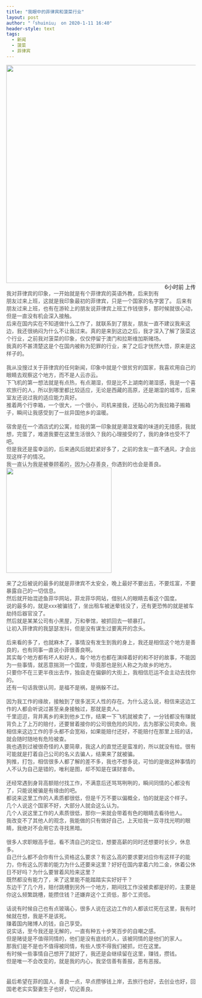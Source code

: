 ```yaml
---
title: "我眼中的菲律宾和菠菜行业"
layout: post
author: "「shuiniu」 on 2020-1-11 16:40"
header-style: text
tags:
  - 新闻
  - 菠菜
  - 菲律宾
---
```


<head></head>
<body>
 <img width="580" src="https://bbs.phhua.com/data/attachment/forum/uploads/135957f365giotrixggcpy0856.jpg">
 <br> 
 <div align="left"> 
  <span style="float:right;margin-left:5px">6小时前 上传</span> 
 </div>
 <br> 
 <font style="color:rgb(85, 85, 85)">我对菲律宾的印象，一开始就是有个菲律宾的英语外教，后来到有朋友过来上班，这就是我印象最初的菲律宾，只是一个国家的名字罢了。</font>
 <font style="color:rgb(85, 85, 85)">后来有朋友过来上班，也有在游轮上的朋友说菲律宾上班工作钱很多，那时候就很心动，但是一直没有机会深入接触。</font>
 <br> 
 <font style="color:rgb(85, 85, 85)">后来在国内实在不知道做什么工作了，就联系到了朋友，朋友一直不建议我来这边，我还很纳闷为什么不让我过来。真的是来到这边之后，我才深入了解了菠菜这个行业，之前我对菠菜的印象，仅仅停留于澳门和拉斯维加斯赌场。</font>
 <br> 
 <font style="color:rgb(85, 85, 85)">我真的不甚清楚这是个在国内被称为犯罪的行业，来了之后才恍然大悟，原来是这样子的。</font>
 <br> 
 <br> 
 <font style="color:rgb(85, 85, 85)">我从没搜过关于菲律宾的任何新闻，印象中就是个很贫穷的国家，我喜欢用自己的眼睛去观察这个地方，而不是人云亦云。</font>
 <br> 
 <font style="color:rgb(85, 85, 85)">下飞机的第一想法就是有点热，有点潮湿，但是比不上湖南的潮湿感，我是一个喜欢旅行的人，所以到哪里都比较适应，无论是西藏的高原，还是潮湿的城市，后来室友还说过我的适应能力真好。</font>
 <br> 
 <font style="color:rgb(85, 85, 85)">推着两个行李箱，一个很大，一个很小，司机来接我，还贴心的为我拉箱子搬箱子，瞬间让我感受到了一丝异国他乡的温暖。</font>
 <br> 
 <br> 
 <font style="color:rgb(85, 85, 85)">宿舍是在一个酒店式的公寓，给我的第一印象就是潮湿发霉的味道的无措感，我就想，完蛋了，难道我要在这里生活很久？我的心理接受的了，我的身体也受不了吧。</font>
 <br> 
 <font style="color:rgb(85, 85, 85)">但是我还是蛮幸运的，后来通风后就赶紧好多了，之前的舍友一直不通风，才会出现这样子的情况。</font>
 <br> 
 <font style="color:rgb(85, 85, 85)">我一直认为我是被眷顾着的，因为心存善良，你遇到的也会是善良。</font>
 <br> 
 <img width="280" src="https://bbs.phhua.com/data/attachment/forum/uploads/143840wnytytaz6mcoa0vp0856.jpg">
 <br> 
 <br> 
 <font style="color:rgb(85, 85, 85)">来了之后被说的最多的就是菲律宾不太安全，晚上最好不要出去，不要炫富，不要暴露自己的一切信息。</font>
 <br> 
 <font style="color:rgb(85, 85, 85)">然后就开始混迹鱼菲华网站，菲龙菲华网站，借别人的眼睛去看这个国度。</font>
 <br> 
 <font style="color:rgb(85, 85, 85)">说的最多的，就是xxx被骗钱了，坐出租车被迷晕钱没了，还有更恐怖的就是被车劫持后器官没了。</font>
 <br> 
 <font style="color:rgb(85, 85, 85)">然后就是某某公司有小黑屋，万和拳馆，被抓回去一顿暴打。</font>
 <br> 
 <font style="color:rgb(85, 85, 85)">让初入菲律宾的我瑟瑟发抖，但是没有谋生过要离开的念头。</font>
 <br> 
 <br> 
 <font style="color:rgb(85, 85, 85)">后来看的多了，也就麻木了，事情没有发生到我的身上，我还是相信这个地方是善良的，也有同事一直说小菲很善良啊。</font>
 <br> 
 <font style="color:rgb(85, 85, 85)">其实每个地方都有坏人和好人，每个地方也都在演绎着好的和不好的故事，不能因为一些事情，就恶意揣测一个国度，毕竟那也是别人称之为故乡的地方。</font>
 <br> 
 <font style="color:rgb(85, 85, 85)">只要你不在三更半夜出去作，独自走在偏僻的大街上，我相信厄运不会主动去找你的。</font>
 <br> 
 <font style="color:rgb(85, 85, 85)">还有一句话我很认同，是福不是祸，是祸躲不过。</font>
 <br> 
 <br> 
 <font style="color:rgb(85, 85, 85)">因为我工作的缘故，接触到了很多泯灭人性的存在。为什么这么说，相信来这边工作的人都会听说过甚至亲身接触过，那就是卖人。</font>
 <br> 
 <font style="color:rgb(85, 85, 85)">千里迢迢，背井离乡的来到他乡工作，结果一下飞机就被卖了，一分钱都没有赚就背负上了上万的赔付，还要冒着接你的公司很危险的风险，去为那家公司卖命。我相信来这边工作的手头都不会宽裕，如果能赔付还好，不能赔付在那里上班的话，就会随时随地有危险被查。</font>
 <br> 
 <font style="color:rgb(85, 85, 85)">我也遇到过被很奇怪的人要简章，我这人的直觉还是蛮准的，所以就没有给。很有可能就是打着自己公司的名义去骗人，结果来了就被骗。</font>
 <br> 
 <font style="color:rgb(85, 85, 85)">狗推，打包，相信很多人都了解的差不多，我也不想多说，可怕的是做这种事情的人不认为自己是错的，唯利是图，却不知是在谋财害命。</font>
 <br> 
 <br> 
 <font style="color:rgb(85, 85, 85)">还经常遇到身背高额赔付找工作，不满意后还骂骂咧咧的，瞬间同情的心都没有了，只能说被骗是有缘由的吧。</font>
 <br> 
 <font style="color:rgb(85, 85, 85)">都说来这里工作的人素质都很低，但是千万不要以偏概全，怕的就是这个样子。</font>
 <br> 
 <font style="color:rgb(85, 85, 85)">几个人说这个国家不好，大部分人就会这么认为。</font>
 <br> 
 <font style="color:rgb(85, 85, 85)">几个人说这里工作的人素质很低，那你一来就会带着有色的眼睛去看待他人。</font>
 <br> 
 <font style="color:rgb(85, 85, 85)">我改变不了其他人的观念，我能做的只有做好自己，上天给我一双寻找光明的眼睛，我绝对不会用它去寻找黑暗。</font>
 <br> 
 <br> 
 <font style="color:rgb(85, 85, 85)">很多人求职眼高手低，看不清自己的定位，想要高薪的同时还想要时长少，休息多。</font>
 <br> 
 <font style="color:rgb(85, 85, 85)">自己什么都不会你有什么资格这么要求？有这么高的要求要对应你有这样子的能力，你有这么厉害的能力为什么还要来这里？好好在国内拿着六险二金，休着公休日不好吗？为什么要冒着风险来这里？</font>
 <br> 
 <font style="color:rgb(85, 85, 85)">既然都没有能力了，来了这里能不能踏踏实实好好干？</font>
 <br> 
 <font style="color:rgb(85, 85, 85)">东边干了几个月，赔付跳槽到另外一个地方，期间找工作没被卖都是好的，主要是你这么频繁跳槽，能攒住钱？还嫌弃这个工资低，那个工资低。</font>
 <br> 
 <br> 
 <font style="color:rgb(85, 85, 85)">话说有时候自己也有点玻璃心，很多人说在这边工作的人都该烂死在这里，我有时候就在想，我是不是该死。</font>
 <br> 
 <font style="color:rgb(85, 85, 85)">赚着国内赌博人的钱，自己享受。</font>
 <br> 
 <font style="color:rgb(85, 85, 85)">说实话，至今我还是无解的，一直有种五十步笑百步的自嘲之感。</font>
 <br> 
 <font style="color:rgb(85, 85, 85)">但是赌徒是不值得同情的，他们是没有底线的人，该被同情的是他们的家人。</font>
 <br> 
 <font style="color:rgb(85, 85, 85)">那我们是不是也不值得被同情，有些人恨不得我们被抓，烂在这里。</font>
 <br> 
 <font style="color:rgb(85, 85, 85)">有时候一些事情自己想开了就好了，我还是会继续留在这里，赚钱，攒钱。</font>
 <br> 
 <font style="color:rgb(85, 85, 85)">但是唯一不会改变的，就是我的内心，我坚信善有善报，恶有恶报。</font>
 <br> 
 <br> 
 <br> 
 <font style="color:rgb(85, 85, 85)">最后希望在菲的国人，善良一点，早点攒够钱上岸，去旅行也好，去创业也好，回国老老实实娶妻生子也好，切记善良。</font>
 <br>
</body>


